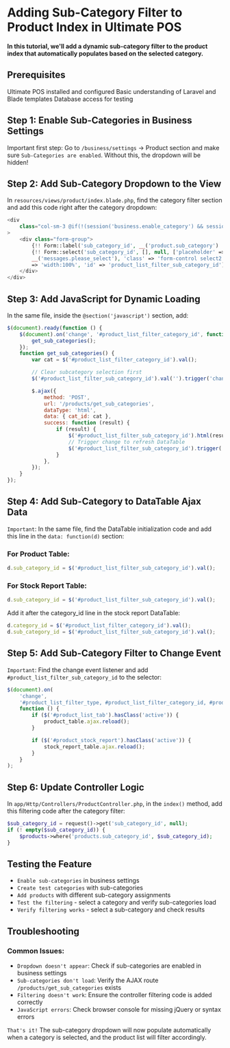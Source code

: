 # Adding Sub-Category Filter to Product Index in Ultimate POS

**In this tutorial, we'll add a dynamic sub-category filter to the product index that automatically populates based on the selected category.**

## Prerequisites
Ultimate POS installed and configured
Basic understanding of Laravel and Blade templates
Database access for testing

## Step 1: Enable Sub-Categories in Business Settings
Important first step: Go to `/business/settings` → Product section and make sure `Sub-Categories are enabled`. Without this, the dropdown will be hidden!

## Step 2: Add Sub-Category Dropdown to the View
In `resources/views/product/index.blade.php`, find the category filter section and add this code right after the category dropdown:

```php
<div
    class="col-sm-3 @if(!(session('business.enable_category') && session('business.enable_sub_category'))) hide @endif"
>
    <div class="form-group">
        {!! Form::label('sub_category_id', __('product.sub_category') . ':') !!}
        {!! Form::select('sub_category_id', [], null, ['placeholder' =>
        __('messages.please_select'), 'class' => 'form-control select2','style'
        => 'width:100%', 'id' => 'product_list_filter_sub_category_id']); !!}
    </div>
</div>
```
## Step 3: Add JavaScript for Dynamic Loading

In the same file, inside the `@section('javascript')` section, add:

```js
$(document).ready(function () {
    $(document).on('change', '#product_list_filter_category_id', function () {
        get_sub_categories();
    });
    function get_sub_categories() {
        var cat = $('#product_list_filter_category_id').val();

        // Clear subcategory selection first
        $('#product_list_filter_sub_category_id').val('').trigger('change');

        $.ajax({
            method: 'POST',
            url: '/products/get_sub_categories',
            dataType: 'html',
            data: { cat_id: cat },
            success: function (result) {
                if (result) {
                    $('#product_list_filter_sub_category_id').html(result);
                    // Trigger change to refresh DataTable
                    $('#product_list_filter_sub_category_id').trigger('change');
                }
            },
        });
    }
});
```
## Step 4: Add Sub-Category to DataTable Ajax Data

`Important`: In the same file, find the DataTable initialization code and add this line in the `data: function(d)` section:

### For Product Table:
```js
d.sub_category_id = $('#product_list_filter_sub_category_id').val();
```
### For Stock Report Table:
```js
d.sub_category_id = $('#product_list_filter_sub_category_id').val();
```
Add it after the category_id line in the stock report DataTable:
```js
d.category_id = $('#product_list_filter_category_id').val();
d.sub_category_id = $('#product_list_filter_sub_category_id').val();
```

## Step 5: Add Sub-Category Filter to Change Event

`Important`: Find the change event listener and add `#product_list_filter_sub_category_id` to the selector:

```js
$(document).on(
    'change',
    '#product_list_filter_type, #product_list_filter_category_id, #product_list_filter_brand_id, #product_list_filter_unit_id, #product_list_filter_tax_id, #location_id, #active_state, #repair_model_id, #product_list_filter_sub_category_id',
    function () {
        if ($('#product_list_tab').hasClass('active')) {
            product_table.ajax.reload();
        }

        if ($('#product_stock_report').hasClass('active')) {
            stock_report_table.ajax.reload();
        }
    }
);
```
## Step 6: Update Controller Logic

In `app/Http/Controllers/ProductController.php`, in the `index()` method, add this filtering code after the category filter:

```php
$sub_category_id = request()->get('sub_category_id', null);
if (! empty($sub_category_id)) {
    $products->where('products.sub_category_id', $sub_category_id);
}
```

## Testing the Feature
- `Enable sub-categories` in business settings
- `Create test categories` with sub-categories
- `Add products` with different sub-category assignments
- `Test the filtering` - select a category and verify sub-categories load
- `Verify filtering works` - select a sub-category and check results

## Troubleshooting
### Common Issues:

- `Dropdown doesn't appear`: Check if sub-categories are enabled in business settings
- `Sub-categories don't load`: Verify the AJAX route `/products/get_sub_categories` exists
- `Filtering doesn't work`: Ensure the controller filtering code is added correctly
- `JavaScript errors`: Check browser console for missing jQuery or syntax errors

`That's it!` The sub-category dropdown will now populate automatically when a category is selected, and the product list will filter accordingly.